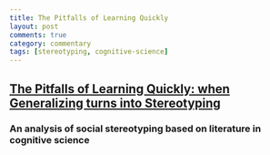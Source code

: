 ```yaml
---
title: The Pitfalls of Learning Quickly
layout: post
comments: true
category: commentary
tags: [stereotyping, cognitive-science]
---
```


## [The Pitfalls of Learning Quickly: when Generalizing turns into Stereotyping](https://medium.com/@wcarvalho92/success-vs-failure-generalization-vs-stereotyping-40de0713ab5d) 
### An analysis of social stereotyping based on literature in cognitive science